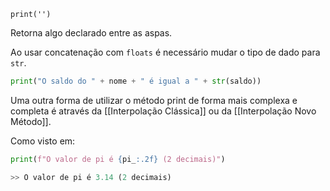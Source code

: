 `print('')`

Retorna algo declarado entre as aspas.

Ao usar concatenação com `floats` é necessário mudar o tipo de dado para `str`.

```python
print("O saldo do " + nome + " é igual a " + str(saldo))
```

Uma outra forma de utilizar o método print de forma mais complexa e completa é através da [[Interpolação Clássica]] ou da [[Interpolação Novo Método]].

Como visto em:

```python
print(f"O valor de pi é {pi_:.2f} (2 decimais)")

>> O valor de pi é 3.14 (2 decimais)
```

